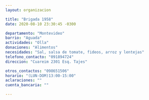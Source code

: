 ```yaml
---
layout: organizacion

title: "Brigada 1958"
date: 2020-08-10 23:30:45 -0300

departamento: "Montevideo"
barrio: "Aguada"
actividades: "Olla"
donaciones: "Alimentos"
necesidades: "Sal, salsa de tomate, fideos, arroz y lentejas"
telefono_contacto: "091894724"
direccion: "Cuareim 2301 Esq. Tajes"

otros_contactos: "098651506"
horario: "(LUN-DOM)13:00-15:00"
aclaraciones: ""
cuenta_bancaria: ""

---
```

